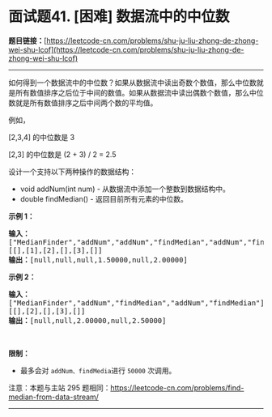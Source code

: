 # 面试题41. [困难] 数据流中的中位数

**题目链接：**[https://leetcode-cn.com/problems/shu-ju-liu-zhong-de-zhong-wei-shu-lcof](https://leetcode-cn.com/problems/shu-ju-liu-zhong-de-zhong-wei-shu-lcof)

---

<div class="content__1Y2H">
 <div class="notranslate">
  <p>如何得到一个数据流中的中位数？如果从数据流中读出奇数个数值，那么中位数就是所有数值排序之后位于中间的数值。如果从数据流中读出偶数个数值，那么中位数就是所有数值排序之后中间两个数的平均值。</p> 
  <p>例如，</p> 
  <p>[2,3,4]&nbsp;的中位数是 3</p> 
  <p>[2,3] 的中位数是 (2 + 3) / 2 = 2.5</p> 
  <p>设计一个支持以下两种操作的数据结构：</p> 
  <ul> 
   <li>void addNum(int num) - 从数据流中添加一个整数到数据结构中。</li> 
   <li>double findMedian() - 返回目前所有元素的中位数。</li> 
  </ul> 
  <p><strong>示例 1：</strong></p> 
  <pre class="language-text"><strong>输入：
</strong>["MedianFinder","addNum","addNum","findMedian","addNum","findMedian"]
[[],[1],[2],[],[3],[]]
<strong>输出：</strong>[null,null,null,1.50000,null,2.00000]
</pre> 
  <p><strong>示例 2：</strong></p> 
  <pre class="language-text"><strong>输入：
</strong>["MedianFinder","addNum","findMedian","addNum","findMedian"]
[[],[2],[],[3],[]]
<strong>输出：</strong>[null,null,2.00000,null,2.50000]</pre> 
  <p>&nbsp;</p> 
  <p><strong>限制：</strong></p> 
  <ul> 
   <li>最多会对&nbsp;<code>addNum、findMedia</code>进行&nbsp;<code>50000</code>&nbsp;次调用。</li> 
  </ul> 
  <p>注意：本题与主站 295 题相同：<a href="https://leetcode-cn.com/problems/find-median-from-data-stream/">https://leetcode-cn.com/problems/find-median-from-data-stream/</a></p> 
 </div>
</div>

---

```

```